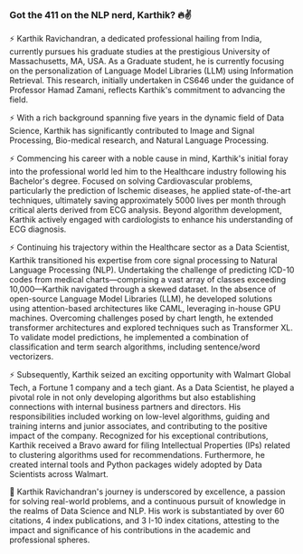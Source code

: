 ### Got the 411 on the NLP nerd, Karthik? 🔥✌️

<!--
**karthikRavichandran/karthikRavichandran** is a ✨ _special_ ✨ repository because its `README.md` (this file) appears on your GitHub profile.

Here are some ideas to get you started:

- 🔭 I’m currently working on ...
- 🌱 I’m currently learning ...
- 👯 I’m looking to collaborate on ...
- 🤔 I’m looking for help with ...
- 💬 Ask me about ...
- 📫 How to reach me: ...
- 😄 Pronouns: ...
- ⚡ Fun fact: ...
-->

⚡ Karthik Ravichandran, a dedicated professional hailing from India, currently pursues his graduate studies at the prestigious University of Massachusetts, MA, USA. As a Graduate student, he is currently focusing on the personalization of Language Model Libraries (LLM) using Information Retrieval. This research, initially undertaken in CS646 under the guidance of Professor Hamad Zamani, reflects Karthik's commitment to advancing the field.

⚡ With a rich background spanning five years in the dynamic field of Data Science, Karthik has significantly contributed to Image and Signal Processing, Bio-medical research, and Natural Language Processing.

⚡ Commencing his career with a noble cause in mind, Karthik's initial foray into the professional world led him to the Healthcare industry following his Bachelor's degree. Focused on solving Cardiovascular problems, particularly the prediction of Ischemic diseases, he applied state-of-the-art techniques, ultimately saving approximately 5000 lives per month through critical alerts derived from ECG analysis. Beyond algorithm development, Karthik actively engaged with cardiologists to enhance his understanding of ECG diagnosis.

⚡ Continuing his trajectory within the Healthcare sector as a Data Scientist, Karthik transitioned his expertise from core signal processing to Natural Language Processing (NLP). Undertaking the challenge of predicting ICD-10 codes from medical charts—comprising a vast array of classes exceeding 10,000—Karthik navigated through a skewed dataset. In the absence of open-source Language Model Libraries (LLM), he developed solutions using attention-based architectures like CAML, leveraging in-house GPU machines. Overcoming challenges posed by chart length, he extended transformer architectures and explored techniques such as Transformer XL. To validate model predictions, he implemented a combination of classification and term search algorithms, including sentence/word vectorizers.

⚡ Subsequently, Karthik seized an exciting opportunity with Walmart Global Tech, a Fortune 1 company and a tech giant. As a Data Scientist, he played a pivotal role in not only developing algorithms but also establishing connections with internal business partners and directors. His responsibilities included working on low-level algorithms, guiding and training interns and junior associates, and contributing to the positive impact of the company. Recognized for his exceptional contributions, Karthik received a Bravo award for filing Intellectual Properties (IPs) related to clustering algorithms used for recommendations. Furthermore, he created internal tools and Python packages widely adopted by Data Scientists across Walmart.

🔭 Karthik Ravichandran's journey is underscored by excellence, a passion for solving real-world problems, and a continuous pursuit of knowledge in the realms of Data Science and NLP. His work is substantiated by over 60 citations, 4 index publications, and 3 I-10 index citations, attesting to the impact and significance of his contributions in the academic and professional spheres.

